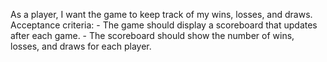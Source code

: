 As a player, I want the game to keep track of my wins, losses, and draws.
    Acceptance criteria:
    - The game should display a scoreboard that updates after each game.
    - The scoreboard should show the number of wins, losses, and draws for each player.
